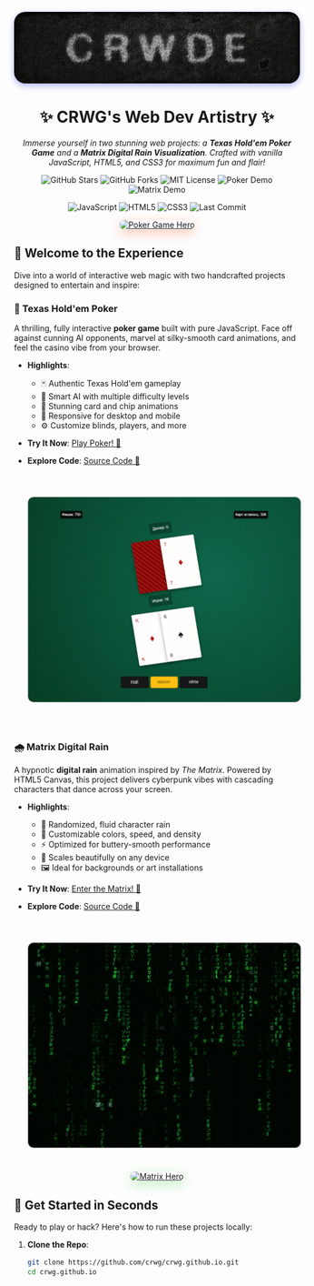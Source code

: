 <p align="center">
  <img src="assets/logo.jpg" alt="CRWG Creations Logo" max-width="1280" style="border-radius: 20px; box-shadow: 0 4px 12px rgba(0, 0, 255, 0.3);"/>
</p>

<h1 align="center">✨ CRWG's Web Dev Artistry ✨</h1>

<p align="center">
  <em>Immerse yourself in two stunning web projects: a <strong>Texas Hold'em Poker Game</strong> and a <strong>Matrix Digital Rain Visualization</strong>. Crafted with vanilla JavaScript, HTML5, and CSS3 for maximum fun and flair!</em>
</p>

<p align="center">
  <a href="https://github.com/crwg/crwg.github.io/stargazers" target="_blank" style="text-decoration: none;">
    <img src="https://img.shields.io/github/stars/crwg/crwg.github.io?style=for-the-badge&color=FFD700" alt="GitHub Stars">
  </a>
  <a href="https://github.com/crwg/crwg.github.io/network" target="_blank" style="text-decoration: none;">
    <img src="https://img.shields.io/github/forks/crwg/crwg.github.io?style=for-the-badge&color=00CED1" alt="GitHub Forks">
  </a>
  <a href="https://github.com/crwg/crwg.github.io/blob/master/LICENSE" target="_blank" style="text-decoration: none;">
    <img src="https://img.shields.io/badge/License-MIT-4169E1?style=for-the-badge" alt="MIT License">
  </a>
  <a href="https://crwg.github.io/poker/" target="_blank" style="text-decoration: none;">
    <img src="https://img.shields.io/badge/Live_Demo-Poker-FF4500?style=for-the-badge&logo=gamepad" alt="Poker Demo">
  </a>
  <a href="https://crwg.github.io/matrix/" target="_blank" style="text-decoration: none;">
    <img src="https://img.shields.io/badge/Live_Demo-Matrix-32CD32?style=for-the-badge&logo=code" alt="Matrix Demo">
  </a>
</p>

<p align="center">
  <a href="https://www.javascript.com/" target="_blank" style="text-decoration: none;">
    <img src="https://img.shields.io/badge/JavaScript-ES6+-F7DF1E?style=for-the-badge&logo=javascript" alt="JavaScript">
  </a>
  <a href="https://developer.mozilla.org/en-US/docs/Web/HTML" target="_blank" style="text-decoration: none;">
    <img src="https://img.shields.io/badge/HTML5-E34F26?style=for-the-badge&logo=html5" alt="HTML5">
  </a>
  <a href="https://developer.mozilla.org/en-US/docs/Web/CSS" target="_blank" style="text-decoration: none;">
    <img src="https://img.shields.io/badge/CSS3-1572B6?style=for-the-badge&logo=css3" alt="CSS3">
  </a>
  <a href="https://github.com/crwg/crwg.github.io/commits/master" target="_blank" style="text-decoration: none;">
    <img src="https://img.shields.io/github/last-commit/crwg/crwg.github.io?style=for-the-badge&color=8A2BE2" alt="Last Commit">
  </a>
</p>


<p align="center">
  <a href="https://crwg.github.io/poker/" target="_blank"><img src="assets/poker-hero.gif" alt="Poker Game Hero" width="700" style="border-radius: 15px; box-shadow: 0 6px 20px rgba(255, 69, 0, 0.3);"/></a>
</p>

## 🌌 Welcome to the Experience

Dive into a world of interactive web magic with two handcrafted projects designed to entertain and inspire:

### 🎴 Texas Hold'em Poker
A thrilling, fully interactive **poker game** built with pure JavaScript. Face off against cunning AI opponents, marvel at silky-smooth card animations, and feel the casino vibe from your browser.

- **Highlights**:
  - 🃏 Authentic Texas Hold'em gameplay
  - 🤖 Smart AI with multiple difficulty levels
  - 🎰 Stunning card and chip animations
  - 📱 Responsive for desktop and mobile
  - ⚙️ Customize blinds, players, and more

- **Try It Now**: <a href="https://crwg.github.io/poker/" target="_blank">Play Poker! 🎲</a>
- **Explore Code**: <a href="https://github.com/crwg/crwg.github.io/tree/master/poker" target="_blank">Source Code 📂</a>
<br/>
<a href="assets/poker.jpg" target="_blank"><img src="assets/poker.jpg" alt="Poker Screenshot" width="480" style="border-radius: 10px;margin: 24px;border:1px solid #aaa"/></a>
<br/>
<br/>

### 🌧️ Matrix Digital Rain
A hypnotic **digital rain** animation inspired by *The Matrix*. Powered by HTML5 Canvas, this project delivers cyberpunk vibes with cascading characters that dance across your screen.

- **Highlights**:
  - 🌌 Randomized, fluid character rain
  - 🎨 Customizable colors, speed, and density
  - ⚡ Optimized for buttery-smooth performance
  - 📱 Scales beautifully on any device
  - 🖼️ Ideal for backgrounds or art installations

- **Try It Now**: <a href="https://crwg.github.io/matrix/" target="_blank">Enter the Matrix! 💾</a>
- **Explore Code**: <a href="https://github.com/crwg/crwg.github.io/tree/master/matrix" target="_blank">Source Code 📂</a>
<br/>
<a href="assets/matrix.jpg" target="_blank"><img src="assets/matrix.jpg" alt="Matrix Screenshot" width="480" style="border-radius: 10px;margin: 24px;border:1px solid #aaa"/></a>
<br/>
<p align="center">
  <a href="https://crwg.github.io/matrix/" target="_blank"><img src="assets/matrix-hero.gif" alt="Matrix Hero" width="700" style="border-radius: 15px; box-shadow: 0 6px 20px rgba(50, 205, 50, 0.3);"/></a>
</p>

## 🚀 Get Started in Seconds

Ready to play or hack? Here's how to run these projects locally:

1. **Clone the Repo**:
   ```bash
   git clone https://github.com/crwg/crwg.github.io.git
   cd crwg.github.io
